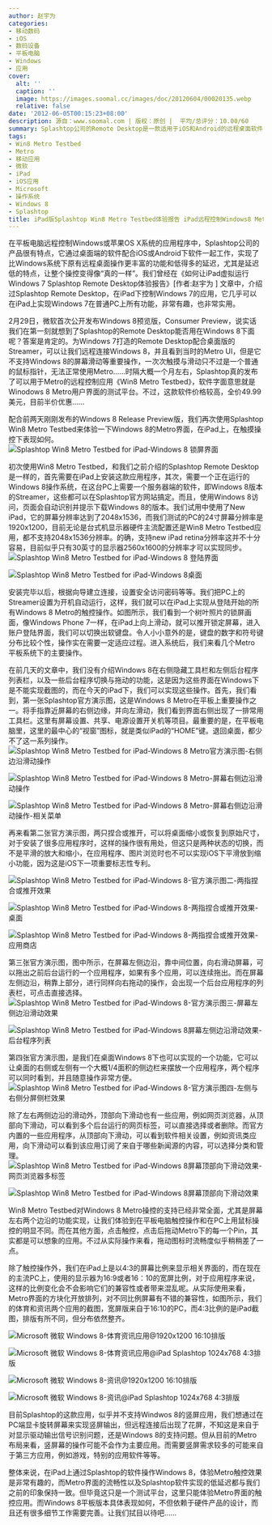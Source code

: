 ```yaml
---
author: 赵宇为
categories:
- 移动数码
- iOS
- 数码设备
- 平板电脑
- Windows
- 应用
cover:
  alt: ''
  caption: ''
  image: https://images.soomal.cc/images/doc/20120604/00020135.webp
  relative: false
date: '2012-06-05T00:15:23+08:00'
description: 源自：www.soomal.com | 版权：原创 |  平均/总评分：10.00/60
summary: Splashtop公司的Remote Desktop是一款适用于iOS和Android的远程桌面软件，我们曾经对这款软件进行过介绍，与Windows操作系统原本远程桌面软件不同，它的功能更为丰富，延迟变得很短。在Windows8发布后……
tags:
- Win8 Metro Testbed
- Metro
- 移动应用
- 微软
- iPad
- iOS应用
- Microsoft
- 操作系统
- Windows 8
- Splashtop
title: iPad版Splashtop Win8 Metro Testbed体验报告 iPad远程控制Windows8 Metro体验
---
```


在平板电脑远程控制Windows或苹果OS X系统的应用程序中，Splashtop公司的产品很有特点，它通过桌面端的软件配合iOS或Android下软件一起工作，实现了比Windows系统下原有远程桌面操作更丰富的功能和低得多的延迟，尤其是延迟低的特点，让整个操控变得像“真的一样”。我们曾经在《如何让iPad虚拟运行Windows 7 Splashtop Remote Desktop体验报告》[作者:赵宇为 ]
文章中，介绍过Splashtop Remote Desktop，在iPad下控制Windows 7的应用，它几乎可以在iPad上实现Windows 7在普通PC上所有功能，非常有趣，也非常实用。

2月29日，微软首次公开发布Windows 8预览版，Consumer Preview，说实话我们在第一刻就想到了Splashtop的Remote Desktop能否用在Windows 8下面呢？答案是肯定的。为Windows 7打造的Remote Desktop配合桌面版的Streamer，可以让我们远程连接Windows 8，并且看到当时的Metro UI，但是它不支持Windows 8的屏幕滑动等重要操作，一次次触摸与滑动只不过是一个普通的鼠标指针，无法正常使用Metro……时隔大概一个月左右，Splashtop真的发布了可以用于Metro的远程控制应用《Win8 Metro Testbed》，软件字面意思就是Winodows 8 Metro用户界面的测试平台。不过，这款软件价格较高，全价49.99美元，目前半价优惠……

配合前两天刚刚发布的Windows 8 Release Preview版，我们再次使用Splashtop Win8 Metro Testbed来体验一下Windows 8的Metro界面，在iPad上，在触摸操控下表现如何。
![Splashtop Win8 Metro Testbed for iPad-Windows 8 锁屏界面](https://images.soomal.cc/images/doc/20120604/00020129.webp)




初次使用Win8 Metro Testbed，和我们之前介绍的Splashtop Remote Desktop是一样的，首先需要在iPad上安装这款应用程序，其次，需要一个正在运行的Windows 8操作系统，在这台PC上需要一个服务器端的软件，即Windows 8版本的Streamer，这些都可以在Splashtop官方网站搞定。而且，使用Windows 8访问，页面会自动识别并提示下载Windows 8的版本。我们试用中使用了New iPad，它的屏幕分辨率达到了2048x1536，而我们测试的PC的24寸屏幕分辨率是1920x1200，目前无论是台式机显示器硬件主流配置还是Win8 Metro Testbed应用，都不支持2048x1536分辨率。的确，支持new iPad retina分辨率这并不十分容易，目前似乎只有30英寸的显示器2560x1600的分辨率才可以实现同步。
![Splashtop Win8 Metro Testbed for iPad-Windows 8 登陆界面](https://images.soomal.cc/images/doc/20120604/00020130.webp)




![Splashtop Win8 Metro Testbed for iPad-Windows 8桌面](https://images.soomal.cc/images/doc/20120604/00020131.webp)




安装完毕以后，根据向导建立连接，设置安全访问密码等等。我们把PC上的Streamer设置为开机自动运行，这样，我们就可以在iPad上实现从登陆开始的所有Windows 8 Metro的触控操作。如图所示，我们看到一个树叶照片的锁屏画面，像Windows Phone 7一样，在iPad上向上滑动，就可以推开锁定屏幕，进入账户登陆界面，我们可以切换出软键盘。令人小小意外的是，键盘的数字和符号键分布比较个性，操作实在需要一定适应过程。进入系统后，我们来看几个Metro 平板系统下的主要操作。

在前几天的文章中，我们没有介绍Windows 8在右侧隐藏工具栏和左侧后台程序列表栏，以及一些后台程序切换与拖动的功能，这是因为这些界面在Windows下是不能实现截图的，而在今天的iPad下，我们可以实现这些操作。首先，我们看到，第一张Splashtop官方演示图，这是Windows 8 Metro在平板上重要操作之一。将手指靠近屏幕的右侧边缘，并向左滑动，我们看到界面右侧出现了一排常用工具栏。这里有屏幕设置、共享、电源设置开关机等项目。最重要的是，在平板电脑里，这里的最中心的“视窗”图标，就是类似iPad的“HOME”键。退回桌面，都少不了这一系列操作。
![Splashtop Win8 Metro Testbed for iPad-Windows 8 Metro官方演示图-右侧边沿滑动操作](https://images.soomal.cc/images/doc/20120604/00020132.webp)




![Splashtop Win8 Metro Testbed for iPad-Windows 8 Metro-屏幕右侧边沿滑动操作](https://images.soomal.cc/images/doc/20120604/00020133.webp)




![Splashtop Win8 Metro Testbed for iPad-Windows 8 Metro-屏幕右侧边沿滑动操作-相关菜单](https://images.soomal.cc/images/doc/20120604/00020134.webp)




再来看第二张官方演示图，两只捏合或推开，可以将桌面缩小或恢复到原始尺寸，对于安装了很多应用程序时，这样的操作很有用处，但这只是两种状态的切换，而不是平滑的放大和缩小，在应用程序、图片浏览时也不可以实现iOS下平滑放到缩小功能，因为这是iOS下一项重要标志性专利。

![Splashtop Win8 Metro Testbed for iPad-Windows 8-官方演示图二-两指捏合或推开效果](https://images.soomal.cc/images/doc/20120604/00020135.webp)




![Splashtop Win8 Metro Testbed for iPad-Windows 8-两指捏合或推开效果-桌面](https://images.soomal.cc/images/doc/20120604/00020136.webp)




![Splashtop Win8 Metro Testbed for iPad-Windows 8-两指捏合或推开效果-应用商店](https://images.soomal.cc/images/doc/20120604/00020137.webp)




第三张官方演示图，图中所示，在屏幕左侧边沿，靠中间位置，向右滑动屏幕，可以拖出之前后台运行的一个应用程序，如果有多个应用，可以连续拖出。而在屏幕左侧边沿，稍靠上部分，进行同样向右拖动的操作，会出现一个后台应用程序的列表栏，可点击直接选择。
![Splashtop Win8 Metro Testbed for iPad-Windows 8-官方演示图三-屏幕左侧边沿滑动效果](https://images.soomal.cc/images/doc/20120604/00020138.webp)




![Splashtop Win8 Metro Testbed for iPad-Windows 8屏幕左侧边沿滑动效果-后台程序列表](https://images.soomal.cc/images/doc/20120604/00020139.webp)




第四张官方演示图，是我们在桌面Windows 8下也可以实现的一个功能，它可以让桌面的右侧或左侧有一个大概1/4面积的侧边栏来摆放一个应用程序，两个程序可以同时看到，并且随意操作非常方便。
![Splashtop Win8 Metro Testbed for iPad-Windows 8-官方演示图四-左侧与右侧分屏侧栏效果](https://images.soomal.cc/images/doc/20120605/00020146.webp)




除了左右两侧边沿的滑动外，顶部向下滑动也有一些应用，例如网页浏览器，从顶部向下滑动，可以看到多个后台运行的网页标签，可以直接选择或者删除。而官方内置的一些应用程序，从顶部向下滑动，可以看到软件相关设置，例如资讯类应用，向下滑动可以看到该应用订阅了来自于哪些新闻源的内容，可以选择分类和管理。
![Splashtop Win8 Metro Testbed for iPad-Windows 8屏幕顶部向下滑动效果-网页浏览器多标签](https://images.soomal.cc/images/doc/20120605/00020140.webp)




![Splashtop Win8 Metro Testbed for iPad-Windows 8屏幕顶部向下滑动效果](https://images.soomal.cc/images/doc/20120605/00020145.webp)




Win8 Metro Testbed对Windows 8 Metro操控的支持已经非常全面，尤其是屏幕左右两个边沿的功能实现，让我们体验到在平板电脑触控操作和在PC上用鼠标操控的明显不同。而在其他方面，点击触控，点击后拖动Metro下的每一个Pin，其实都是可以想象的应用。不过从实际操作来看，拖动图标时流畅度似乎稍稍差了一点。

除了触控操作外，我们在iPad上是以4:3的屏幕比例来显示相关界面的，而在现在的主流PC上，使用的显示器为16:9或者16：10的宽屏比例，对于应用程序来说，这样的比例变化会不会影响它们的兼容性或者带来混乱呢。从实际使用来看，Metro界面的方块化开放排列，对不同比例屏幕有不错的兼容性，如图所示，我们的体育和资讯两个应用的截图，宽屏版来自于16:10的PC，而4:3比例的是iPad截图，排版有所不同，但分布依然整齐。

![Microsoft 微软 Windows 8-体育资讯应用@1920x1200 16:10排版](https://images.soomal.cc/images/doc/20120605/00020141.webp)




![Microsoft 微软 Windows 8-体育资讯应用@iPad Splashtop 1024x768 4:3排版](https://images.soomal.cc/images/doc/20120605/00020142.webp)




![Microsoft 微软 Windows 8-资讯@1920x1200 16:10排版](https://images.soomal.cc/images/doc/20120605/00020143.webp)




![Microsoft 微软 Windows 8-资讯@iPad Splashtop 1024x768 4:3排版](https://images.soomal.cc/images/doc/20120605/00020144.webp)




目前Splashtop的这款应用，似乎并不支持Windwos 8的竖屏应用，我们想通过在PC端显卡旋转屏幕来实现竖屏输出，但远程连接后出现了花屏，不知这是来自于对显示驱动输出信号识别问题，还是Windows 8的支持问题。但从目前的Metro布局来看，竖屏幕的操作可能不会作为主要应用。而需要竖屏需求较多的可能来自于第三方应用，例如游戏，特别的应用软件等等。

整体来说，在iPad上通过Splashtop的软件操作Windows 8，体验Metro触控效果是非常有趣的，而Metro界面的流畅性以及Splashtop软件实现的低延迟都与我们之前的印象保持一致。但毕竟这只是一个测试平台，这里只能体验Metro界面的触控应用。而Windows 8平板版本具体表现如何，不但依赖于硬件产品的设计，而且还有很多细节工作需要完善。让我们拭目以待吧……